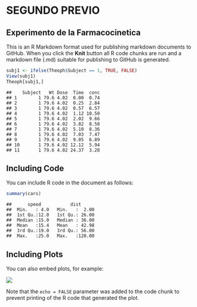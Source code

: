 SEGUNDO PREVIO
================

## Experimento de la Farmacocinetica

This is an R Markdown format used for publishing markdown documents to
GitHub. When you click the **Knit** button all R code chunks are run and
a markdown file (.md) suitable for publishing to GitHub is generated.

``` r
subj1 <- ifelse(Theoph$Subject == 1, TRUE, FALSE)
View(subj1)
Theoph[subj1,]
```

    ##    Subject   Wt Dose  Time  conc
    ## 1        1 79.6 4.02  0.00  0.74
    ## 2        1 79.6 4.02  0.25  2.84
    ## 3        1 79.6 4.02  0.57  6.57
    ## 4        1 79.6 4.02  1.12 10.50
    ## 5        1 79.6 4.02  2.02  9.66
    ## 6        1 79.6 4.02  3.82  8.58
    ## 7        1 79.6 4.02  5.10  8.36
    ## 8        1 79.6 4.02  7.03  7.47
    ## 9        1 79.6 4.02  9.05  6.89
    ## 10       1 79.6 4.02 12.12  5.94
    ## 11       1 79.6 4.02 24.37  3.28

## Including Code

You can include R code in the document as follows:

``` r
summary(cars)
```

    ##      speed           dist       
    ##  Min.   : 4.0   Min.   :  2.00  
    ##  1st Qu.:12.0   1st Qu.: 26.00  
    ##  Median :15.0   Median : 36.00  
    ##  Mean   :15.4   Mean   : 42.98  
    ##  3rd Qu.:19.0   3rd Qu.: 56.00  
    ##  Max.   :25.0   Max.   :120.00

## Including Plots

You can also embed plots, for example:

![](Previo-de-diseño_files/figure-gfm/pressure-1.png)<!-- -->

Note that the `echo = FALSE` parameter was added to the code chunk to
prevent printing of the R code that generated the plot.
